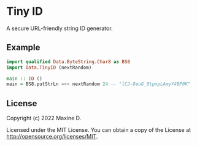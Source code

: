# Tiny ID 

A secure URL-friendly string ID generator.

## Example

```hs
import qualified Data.ByteString.Char8 as BS8
import Data.TinyID (nextRandom)

main :: IO ()
main = BS8.putStrLn =<< nextRandom 24 -- "lCJ-8euG_0tpxpLAmyY4BP0K"
```

## License

Copyright (c) 2022 Maxine D.

Licensed under the MIT License. You can obtain a copy of the License at http://opensource.org/licenses/MIT.